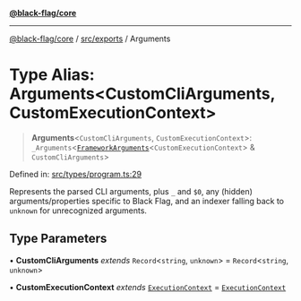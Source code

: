 [**@black-flag/core**](../../../README.md)

***

[@black-flag/core](../../../README.md) / [src/exports](../README.md) / Arguments

# Type Alias: Arguments\<CustomCliArguments, CustomExecutionContext\>

> **Arguments**\<`CustomCliArguments`, `CustomExecutionContext`\>: `_Arguments`\<[`FrameworkArguments`](../util/type-aliases/FrameworkArguments.md)\<`CustomExecutionContext`\> & `CustomCliArguments`\>

Defined in: [src/types/program.ts:29](https://github.com/Xunnamius/black-flag/blob/aaa1a74457790f285cb2c85d4d6a7ee05978fc42/src/types/program.ts#L29)

Represents the parsed CLI arguments, plus `_` and `$0`, any (hidden)
arguments/properties specific to Black Flag, and an indexer falling back to
`unknown` for unrecognized arguments.

## Type Parameters

• **CustomCliArguments** *extends* `Record`\<`string`, `unknown`\> = `Record`\<`string`, `unknown`\>

• **CustomExecutionContext** *extends* [`ExecutionContext`](../util/type-aliases/ExecutionContext.md) = [`ExecutionContext`](../util/type-aliases/ExecutionContext.md)
